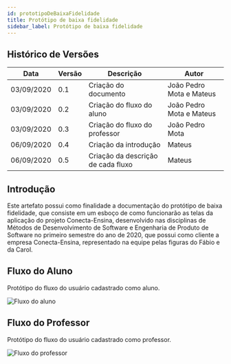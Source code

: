```yaml
---
id: prototipoDeBaixaFidelidade
title: Protótipo de baixa fidelidade
sidebar_label: Protótipo de baixa fidelidade
---
```


## Histórico de Versões

| Data | Versão | Descrição | Autor |
|--------|-----------|---------------|---------|
| 03/09/2020 | 0.1 | Criação do documento | João Pedro Mota e Mateus |
| 03/09/2020 | 0.2 | Criação do fluxo do aluno | João Pedro Mota e Mateus |
| 03/09/2020 | 0.3 | Criação do fluxo do professor | João Pedro Mota |
| 06/09/2020 | 0.4 | Criação da introdução | Mateus |
| 06/09/2020 | 0.5 | Criação da descrição de cada fluxo | Mateus |

## Introdução

Este artefato possui como finalidade a documentação do protótipo de baixa fidelidade, que consiste em um esboço de como funcionarão as telas da aplicação do projeto Conecta-Ensina, desenvolvido nas disciplinas de Métodos de Desenvolvimento de Software e Engenharia de Produto de Software no primeiro semestre do ano de 2020, que possui como cliente a empresa Conecta-Ensina, representado na equipe pelas figuras do Fábio e da Carol.

## Fluxo do Aluno

Protótipo do fluxo do usuário cadastrado como aluno. 

![Fluxo do aluno](https://raw.githubusercontent.com/fga-eps-mds/2020.1-Conecta-Ensina-Wiki/14_prototipo_de_baixa_fidelidade/website/static/img/prototipo_de_baixa_fidelidade_aluno.svg)

## Fluxo do Professor

Protótipo do fluxo do usuário cadastrado como professor. 

![Fluxo do professor](https://raw.githubusercontent.com/fga-eps-mds/2020.1-Conecta-Ensina-Wiki/14_prototipo_de_baixa_fidelidade/website/static/img/prototipo_de_baixa_fidelidade_professor.svg)